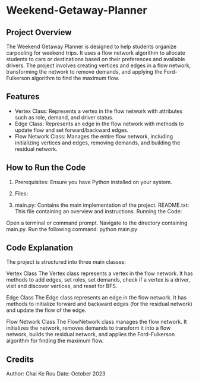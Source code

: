 # Weekend-Getaway-Planner

## Project Overview
The Weekend Getaway Planner is designed to help students organize carpooling for weekend trips. It uses a flow network algorithm to allocate students to cars or destinations based on their preferences and available drivers. The project involves creating vertices and edges in a flow network, transforming the network to remove demands, and applying the Ford-Fulkerson algorithm to find the maximum flow.

## Features
- Vertex Class: Represents a vertex in the flow network with attributes such as role, demand, and driver status.
- Edge Class: Represents an edge in the flow network with methods to update flow and set forward/backward edges.
- Flow Network Class: Manages the entire flow network, including initializing vertices and edges, removing demands, and building the residual network.

## How to Run the Code
1. Prerequisites: Ensure you have Python installed on your system.

2. Files:

3. main.py: Contains the main implementation of the project.
README.txt: This file containing an overview and instructions.
Running the Code:

Open a terminal or command prompt.
Navigate to the directory containing main.py.
Run the following command:
python main.py

## Code Explanation
The project is structured into three main classes:

Vertex Class
The Vertex class represents a vertex in the flow network. It has methods to add edges, set roles, set demands, check if a vertex is a driver, visit and discover vertices, and reset for BFS.

Edge Class
The Edge class represents an edge in the flow network. It has methods to initialize forward and backward edges (for the residual network) and update the flow of the edge.

Flow Network Class
The FlowNetwork class manages the flow network. It initializes the network, removes demands to transform it into a flow network, builds the residual network, and applies the Ford-Fulkerson algorithm for finding the maximum flow.

## Credits
Author: Chai Ke Rou
Date: October 2023
